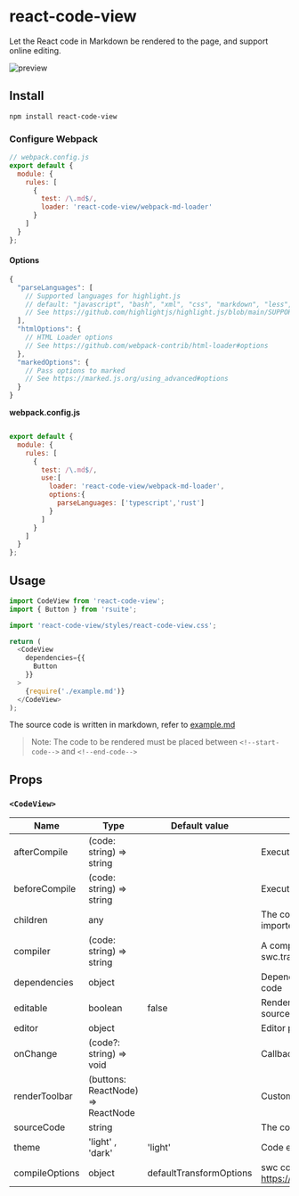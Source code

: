 # react-code-view

Let the React code in Markdown be rendered to the page, and support online editing.

![preview](https://user-images.githubusercontent.com/1203827/44707274-a30c0f80-aad6-11e8-8cc5-9cf7daf4d9e2.gif)

## Install

```
npm install react-code-view
```

### Configure Webpack

```js
// webpack.config.js
export default {
  module: {
    rules: [
      {
        test: /\.md$/,
        loader: 'react-code-view/webpack-md-loader'
      }
    ]
  }
};
```

#### Options

```js
{
  "parseLanguages": [
    // Supported languages for highlight.js
    // default: "javascript", "bash", "xml", "css", "markdown", "less", "typescript"
    // See https://github.com/highlightjs/highlight.js/blob/main/SUPPORTED_LANGUAGES.md
  ],
  "htmlOptions": {
    // HTML Loader options
    // See https://github.com/webpack-contrib/html-loader#options
  },
  "markedOptions": {
    // Pass options to marked
    // See https://marked.js.org/using_advanced#options
  }
}
```

**webpack.config.js**

```js

export default {
  module: {
    rules: [
      {
        test: /\.md$/,
        use:[
          loader: 'react-code-view/webpack-md-loader',
          options:{
            parseLanguages: ['typescript','rust']
          }
        ]
      }
    ]
  }
};
```

## Usage

```js
import CodeView from 'react-code-view';
import { Button } from 'rsuite';

import 'react-code-view/styles/react-code-view.css';

return (
  <CodeView
    dependencies={{
      Button
    }}
  >
    {require('./example.md')}
  </CodeView>
);
```

The source code is written in markdown, refer to [example.md](https://raw.githubusercontent.com/simonguo/react-code-view/master/docs/example.md)

> Note: The code to be rendered must be placed between `<!--start-code-->` and `<!--end-code-->`

## Props

### `<CodeView>`

| Name           | Type                              | Default value           | Description                                                               |
| -------------- | --------------------------------- | ----------------------- | ------------------------------------------------------------------------- |
| afterCompile   | (code: string) => string          |                         | Executed after compiling the code                                         |
| beforeCompile  | (code: string) => string          |                         | Executed before compiling the code                                        |
| children       | any                               |                         | The code to be rendered is executed. Usually imported via markdown-loader |
| compiler       | (code: string) => string          |                         | A compiler that transforms the code. Use swc.transformSync by default     |
| dependencies   | object                            |                         | Dependent objects required by the executed code                           |
| editable       | boolean                           | false                   | Renders a code editor that can modify the source code                     |
| editor         | object                            |                         | Editor properties                                                         |
| onChange       | (code?: string) => void           |                         | Callback triggered after code change                                      |
| renderToolbar  | (buttons: ReactNode) => ReactNode |                         | Customize the rendering toolbar                                           |
| sourceCode     | string                            |                         | The code to be rendered is executed                                       |
| theme          | 'light' , 'dark'                  | 'light'                 | Code editor theme, applied to CodeMirror                                  |
| compileOptions | object                            | defaultTransformOptions | swc configuration https://swc.rs/docs/configuration/compilation           |
